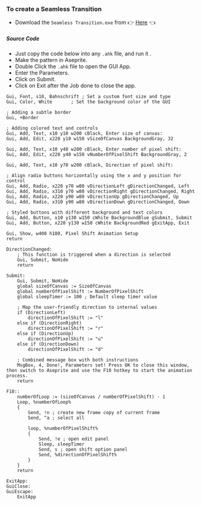 ### To create a Seamless Transition

- Download the `Seamless Transition.exe` from 👉 [Here](https://github.com/ShivanshShukla01/Customizations/raw/main/AutoHotKey/Macros/Seamless%20Transition.exe) 👈

##### Source Code
- Just copy the code below into any `.ahk` file, and run it .
- Make the pattern in Aseprite.
- Double Click the `.ahk` file to open the GUI App.
- Enter the Parameters.
- Click on Submit.
- Click on Exit after the Job done to close the app.

```autohotkey
Gui, Font, s10, Bahnschrift ; Set a custom font size and type
Gui, Color, White       ; Set the background color of the GUI

; Adding a subtle border
Gui, +Border

; Adding colored text and controls
Gui, Add, Text, x10 y10 w200 cBlack, Enter size of canvas:
Gui, Add, Edit, x220 y10 w150 vSizeOfCanvas BackgroundGray, 32

Gui, Add, Text, x10 y40 w200 cBlack, Enter number of pixel shift:
Gui, Add, Edit, x220 y40 w150 vNumberOfPixelShift BackgroundGray, 2

Gui, Add, Text, x10 y70 w200 cBlack, Direction of pixel shift:

; Align radio buttons horizontally using the x and y position for control
Gui, Add, Radio, x220 y70 w80 vDirectionLeft gDirectionChanged, Left
Gui, Add, Radio, x310 y70 w80 vDirectionRight gDirectionChanged, Right
Gui, Add, Radio, x220 y90 w80 vDirectionUp gDirectionChanged, Up
Gui, Add, Radio, x310 y90 w80 vDirectionDown gDirectionChanged, Down

; Styled buttons with different background and text colors
Gui, Add, Button, x10 y130 w150 cWhite BackgroundBlue gSubmit, Submit
Gui, Add, Button, x220 y130 w150 cWhite BackgroundRed gExitApp, Exit

Gui, Show, w400 h180, Pixel Shift Animation Setup
return

DirectionChanged:
    ; This function is triggered when a direction is selected
    Gui, Submit, NoHide
    return

Submit:
    Gui, Submit, NoHide
    global sizeOfCanvas := SizeOfCanvas
    global numberOfPixelShift := NumberOfPixelShift
    global sleepTimer := 100 ; Default sleep timer value

    ; Map the user-friendly direction to internal values
    if (DirectionLeft)
        directionOfPixelShift := "l"
    else if (DirectionRight)
        directionOfPixelShift := "r"
    else if (DirectionUp)
        directionOfPixelShift := "u"
    else if (DirectionDown)
        directionOfPixelShift := "d"

    ; Combined message box with both instructions
    MsgBox, 4, Done!, Parameters set! Press OK to close this window, then switch to Aseprite and use the F10 hotkey to start the animation process.
    return

F10::
    numberOfLoop := (sizeOfCanvas / numberOfPixelShift) - 1
    Loop, %numberOfLoop%
    {
        Send, !n ; create new frame copy of current frame
        Send, ^a ; select all
        
        loop, %numberOfPixelShift%
        {
            Send, !e ; open edit panel
            Sleep, sleepTimer
            Send, s ; open shift option panel
            Send, %directionOfPixelShift%
        }
    }
    return

ExitApp:
GuiClose:
GuiEscape:
    ExitApp
```
